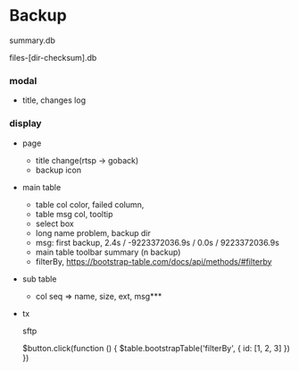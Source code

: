 # Backup

summary.db

files-[dir-checksum].db


### modal
	
- title, changes log
	
### display

- page
    - title change(rtsp -> goback)
    - backup icon

- main table
    - table col color, failed column,
    - table msg col, tooltip
    - select box
    - long name problem, backup dir
    - msg: first backup, 2.4s / -9223372036.9s / 0.0s / 9223372036.9s
    - main table toolbar summary (n backup)
    - filterBy, https://bootstrap-table.com/docs/api/methods/#filterby
    
- sub table
    - col seq => name, size, ext, msg***

- tx

    sftp
    
    
    $button.click(function () {
        $table.bootstrapTable('filterBy', {
            id: [1, 2, 3]
        })
    })
    
